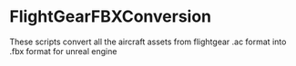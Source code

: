 # FlightGearFBXConversion
These scripts convert all the aircraft assets from flightgear .ac format into .fbx format for unreal engine

